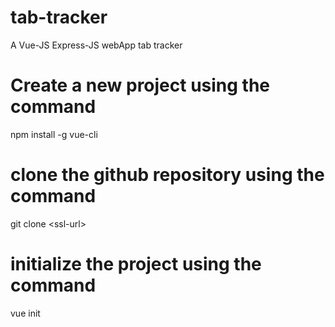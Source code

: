 # tab-tracker
  A Vue-JS Express-JS webApp tab tracker

# Create a new project using the command

  npm install -g vue-cli

# clone the github repository using the command

  git clone \<ssl-url\>
  

# initialize the project using the command

  vue init <template> <project-name>

  for e.g. vue init webpack my-demo-vue-app

# we can see the available templates using the command

  vue list
